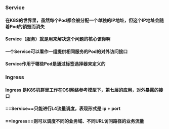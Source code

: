 ### Service

#### 在K8S的世界里，虽然每个Pod都会被分配一个单独的IP地址，但这个IP地址会随着Pod的销毁而消失

#### Service（服务）就是用来解决这个问题的核心该你啊

#### 一个Service可以看作一组提供相同服务的Pod的对外访问接口

#### Service作用于哪些Pod是通过标签选择器来定义的



### Ingress

#### Ingress 是K8S机群里工作在OSI网络参考模型下，第七层的应用，对外暴露的接口

#### ==Service==只能进行L4流量调度，表现形式是 ip + port

#### ==Ingress==则可以调度不同的业务域、不同URL访问路径的业务流量

